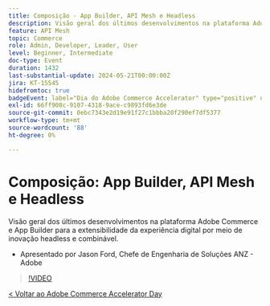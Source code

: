 ```yaml
---
title: Composição - App Builder, API Mesh e Headless
description: Visão geral dos últimos desenvolvimentos na plataforma Adobe Commerce e App Builder para a extensibilidade da experiência digital por meio de inovação headless e combinável. Apresentado por Jason Ford, Chefe de Engenharia de Soluções ANZ - Adobe
feature: API Mesh
topic: Commerce
role: Admin, Developer, Leader, User
level: Beginner, Intermediate
doc-type: Event
duration: 1432
last-substantial-update: 2024-05-21T00:00:00Z
jira: KT-15545
hidefromtoc: true
badgeEvent: label="Dia do Adobe Commerce Accelerator" type="positive" url="https://experienceleague.adobe.com/pt-br/docs/events/apac-commerce-recordings/2024/overview"
exl-id: 66ff908c-9107-4318-9ace-c9893fd6e3de
source-git-commit: 0ebc7343e2d19e91f27c1bbba20f290ef7df5377
workflow-type: tm+mt
source-wordcount: '88'
ht-degree: 0%

---
```


# Composição: App Builder, API Mesh e Headless

Visão geral dos últimos desenvolvimentos na plataforma Adobe Commerce e App Builder para a extensibilidade da experiência digital por meio de inovação headless e combinável.

+ Apresentado por Jason Ford, Chefe de Engenharia de Soluções ANZ - Adobe

>[!VIDEO](https://video.tv.adobe.com/v/3455454/?learn=on&captions=por_br)

[&lt; Voltar ao Adobe Commerce Accelerator Day](./overview.md)
